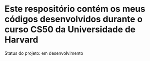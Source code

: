 <h1>Este respositório contém os meus códigos desenvolvidos durante o curso CS50 da Universidade de Harvard </h1>
Status do projeto: em desenvolvimento
